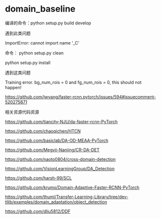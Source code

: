# domain_baseline

编译的命令：python setup.py build develop


遇到此类问题

ImportError: cannot import name '_C'

命令：
python setup.py clean

python setup.py install


遇到这类问题

Training error. bg_num_rois = 0 and fg_num_rois = 0, this should not happen!

https://github.com/jwyang/faster-rcnn.pytorch/issues/594#issuecomment-520275871


相关资源代码资源

https://github.com/tiancity-NJU/da-faster-rcnn-PyTorch

https://github.com/chaoqichen/HTCN

https://github.com/basiclab/DA-OD-MEAA-PyTorch

https://github.com/Megvii-Nanjing/CR-DA-DET

https://github.com/naoto0804/cross-domain-detection

https://github.com/VisionLearningGroup/DA_Detection

https://github.com/harsh-99/SCL

https://github.com/krumo/Domain-Adaptive-Faster-RCNN-PyTorch

https://github.com/thuml/Transfer-Learning-Library/tree/dev-tllib/examples/domain_adaptation/object_detection

https://github.com/dliu5812/DDF

